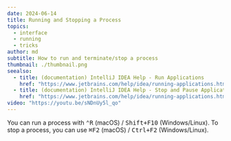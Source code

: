 ```yaml
---
date: 2024-06-14
title: Running and Stopping a Process
topics:
  - interface
  - running
  - tricks
author: md
subtitle: How to run and terminate/stop a process
thumbnail: ./thumbnail.png
seealso:
  - title: (documentation) IntelliJ IDEA Help - Run Applications
    href: "https://www.jetbrains.com/help/idea/running-applications.html"
  - title: (documentation) IntelliJ IDEA Help - Stop and Pause Applications
    href: "https://www.jetbrains.com/help/idea/running-applications.html#stop-pause"
video: "https://youtu.be/sNDnUy5l_qo"
---
```


You can run a process with <kbd>⌃R</kbd> (macOS) / <kbd>Shift+F10</kbd> (Windows/Linux). To stop a process, you can use <kbd>⌘F2</kbd> (macOS) / <kbd>Ctrl+F2</kbd> (Windows/Linux).
